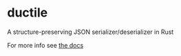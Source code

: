 # ductile

A structure-preserving JSON serializer/deserializer in Rust

For more info see [the docs](docs/)
